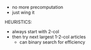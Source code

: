 * no more precomputation
* just wing it

HEURISTICS:
* always start with 2-col
* then try next largest 1-2-col articles
  * can binary search for efficiency 
